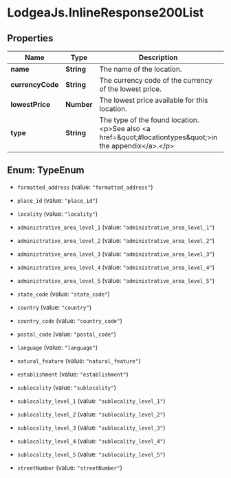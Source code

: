 # LodgeaJs.InlineResponse200List

## Properties

Name | Type | Description | Notes
------------ | ------------- | ------------- | -------------
**name** | **String** | The name of the location. | 
**currencyCode** | **String** | The currency code of the currency of the lowest price. | 
**lowestPrice** | **Number** | The lowest price available for this location. | 
**type** | **String** | The type of the found location.&lt;p&gt;See also &lt;a href&#x3D;\&quot;#locationtypes\&quot;&gt;in the appendix&lt;/a&gt;.&lt;/p&gt; | 



## Enum: TypeEnum


* `formatted_address` (value: `"formatted_address"`)

* `place_id` (value: `"place_id"`)

* `locality` (value: `"locality"`)

* `administrative_area_level_1` (value: `"administrative_area_level_1"`)

* `administrative_area_level_2` (value: `"administrative_area_level_2"`)

* `administrative_area_level_3` (value: `"administrative_area_level_3"`)

* `administrative_area_level_4` (value: `"administrative_area_level_4"`)

* `administrative_area_level_5` (value: `"administrative_area_level_5"`)

* `state_code` (value: `"state_code"`)

* `country` (value: `"country"`)

* `country_code` (value: `"country_code"`)

* `postal_code` (value: `"postal_code"`)

* `language` (value: `"language"`)

* `natural_feature` (value: `"natural_feature"`)

* `establishment` (value: `"establishment"`)

* `sublocality` (value: `"sublocality"`)

* `sublocality_level_1` (value: `"sublocality_level_1"`)

* `sublocality_level_2` (value: `"sublocality_level_2"`)

* `sublocality_level_3` (value: `"sublocality_level_3"`)

* `sublocality_level_4` (value: `"sublocality_level_4"`)

* `sublocality_level_5` (value: `"sublocality_level_5"`)

* `streetNumber` (value: `"streetNumber"`)




